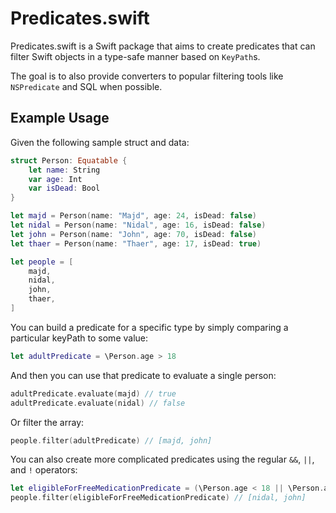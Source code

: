 # Predicates.swift

Predicates.swift is a Swift package that aims to create predicates that can filter Swift objects in a type-safe manner based on `KeyPath`s.

The goal is to also provide converters to popular filtering tools like `NSPredicate` and SQL when possible.

## Example Usage
Given the following sample struct and data:

```swift
struct Person: Equatable {
    let name: String
    var age: Int
    var isDead: Bool
}

let majd = Person(name: "Majd", age: 24, isDead: false)
let nidal = Person(name: "Nidal", age: 16, isDead: false)
let john = Person(name: "John", age: 70, isDead: false)
let thaer = Person(name: "Thaer", age: 17, isDead: true)

let people = [
    majd,
    nidal,
    john,
    thaer,
]
```

You can build a predicate for a specific type by simply comparing a particular keyPath to some value:

```swift
let adultPredicate = \Person.age > 18
```

And then you can use that predicate to evaluate a single person:

```swift
adultPredicate.evaluate(majd) // true
adultPredicate.evaluate(nidal) // false
``` 

Or filter the array:

```swift
people.filter(adultPredicate) // [majd, john]
```

You can also create more complicated predicates using the regular `&&`, `||`, and `!` operators:

```swift
let eligibleForFreeMedicationPredicate = (\Person.age < 18 || \Person.age > 65) && !\Person.isDead
people.filter(eligibleForFreeMedicationPredicate) // [nidal, john]
``` 
